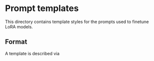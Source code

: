 # Prompt templates

This directory contains template styles for the prompts used to finetune LoRA models.

## Format

A template is described via